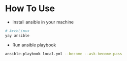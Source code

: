 # How To Use 

- Install ansible in your machine
```sh
# ArchLinux
yay ansible
```

- Run ansible playbook
```sh
ansible-playbook local.yml --become --ask-become-pass
```
